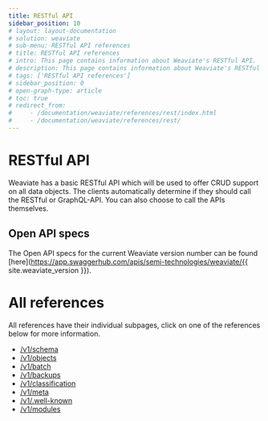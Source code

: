 ```yaml
---
title: RESTful API
sidebar_position: 10
# layout: layout-documentation
# solution: weaviate
# sub-menu: RESTful API references
# title: RESTful API references
# intro: This page contains information about Weaviate's RESTful API.
# description: This page contains information about Weaviate's RESTful API.
# tags: ['RESTful API references']
# sidebar_position: 0
# open-graph-type: article
# toc: true
# redirect_from:
#     - /documentation/weaviate/references/rest/index.html
#     - /documentation/weaviate/references/rest/
---
```


# RESTful API

Weaviate has a basic RESTful API which will be used to offer CRUD support on all data objects. The clients automatically determine if they should call the RESTful or GraphQL-API. You can also choose to call the APIs themselves.

## Open API specs

The Open API specs for the current Weaviate version number can be found [here](https://app.swaggerhub.com/apis/semi-technologies/weaviate/{{ site.weaviate_version }}).

# All references

All references have their individual subpages, click on one of the references below for more information.

- [/v1/schema](./schema.md)
- [/v1/objects](./objects.md)
- [/v1/batch](./batch.md)
- [/v1/backups](./backups.md)
- [/v1/classification](./classification.md)
- [/v1/meta](./meta.md)
- [/v1/.well-known](./well-known.md)
- [/v1/modules](./modules.md)
